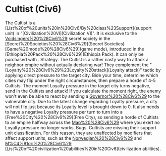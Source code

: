 # Cultist (Civ6)

The Cultist is a [List%20of%20units%20in%20Civ6/By%20class%23Support](support unit) in "[Civilization%20VI](Civilization VI)". It is exclusive to the [Voidsingers%20%28Civ6%29](Voidsingers) secret society in the [Secret%20Societies%20%28Civ6%29](Secret Societies) [Game%20mode%20%28Civ6%29](game mode), introduced in the [Ethiopia%20Pack%20%28Civ6%29](Ethiopia Pack). It can only be purchased with . 
Strategy.
The Cultist is a rather nasty way to attack a neighbor empire without actually declaring war! They complement the "[Loyalty%20%28Civ6%29%23Loyalty%20attack](Loyalty attack)" tactic by applying direct pressure to the target city. Bide your time, determine which cities may flip under the right circumstances, then prepare a horde of 4-5 Cultists. The moment Loyalty pressure in the target city turns negative, send in the Cultists and attack! If you calculate the moment right, the enemy won't even be able to react by sending a [Governor%20%28Civ6%29](Governor) to the vulnerable city.
Due to the latest change regarding Loyalty pressure, a city will not flip just because its Loyalty level is brought down to 0. It also needs to have a negative Loyalty pressure per turn to turn into a [Free%20City%20%28Civ6%29](Free City), so sending a horde of Cultists to an empire halfway across the [Map%20%28Civ6%29](map) where you exert no Loyalty pressure no longer works.
Bugs.
Cultists are missing their support unit classification. For this reason, they are unaffected by modifiers that affect support units, such as the [Norwegian%20%28Civ6%29](Norwegian) and [M%C4%81ori%20%28Civ6%29](Māori) [List%20of%20civilization%20abilities%20in%20Civ6](civilization abilities).